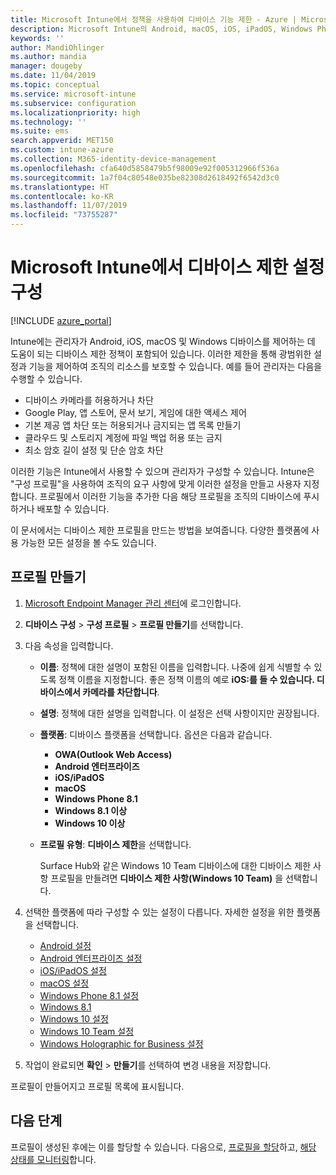 ```yaml
---
title: Microsoft Intune에서 정책을 사용하여 디바이스 기능 제한 - Azure | Microsoft Docs
description: Microsoft Intune의 Android, macOS, iOS, iPadOS, Windows Phone 및 Windows 10 디바이스에서 기능을 제한하는 디바이스 프로필 추가
keywords: ''
author: MandiOhlinger
ms.author: mandia
manager: dougeby
ms.date: 11/04/2019
ms.topic: conceptual
ms.service: microsoft-intune
ms.subservice: configuration
ms.localizationpriority: high
ms.technology: ''
ms.suite: ems
search.appverid: MET150
ms.custom: intune-azure
ms.collection: M365-identity-device-management
ms.openlocfilehash: cfa640d5858479b5f98009e92f005312966f536a
ms.sourcegitcommit: 1a7f04c80548e035be82308d2618492f6542d3c0
ms.translationtype: HT
ms.contentlocale: ko-KR
ms.lasthandoff: 11/07/2019
ms.locfileid: "73755287"
---
```

# <a name="configure-device-restriction-settings-in-microsoft-intune"></a>Microsoft Intune에서 디바이스 제한 설정 구성

[!INCLUDE [azure_portal](../includes/azure_portal.md)]

Intune에는 관리자가 Android, iOS, macOS 및 Windows 디바이스를 제어하는 데 도움이 되는 디바이스 제한 정책이 포함되어 있습니다. 이러한 제한을 통해 광범위한 설정과 기능을 제어하여 조직의 리소스를 보호할 수 있습니다. 예를 들어 관리자는 다음을 수행할 수 있습니다.

- 디바이스 카메라를 허용하거나 차단
- Google Play, 앱 스토어, 문서 보기, 게임에 대한 액세스 제어
- 기본 제공 앱 차단 또는 허용되거나 금지되는 앱 목록 만들기
- 클라우드 및 스토리지 계정에 파일 백업 허용 또는 금지
- 최소 암호 길이 설정 및 단순 암호 차단

이러한 기능은 Intune에서 사용할 수 있으며 관리자가 구성할 수 있습니다. Intune은 "구성 프로필"을 사용하여 조직의 요구 사항에 맞게 이러한 설정을 만들고 사용자 지정합니다. 프로필에서 이러한 기능을 추가한 다음 해당 프로필을 조직의 디바이스에 푸시하거나 배포할 수 있습니다.

이 문서에서는 디바이스 제한 프로필을 만드는 방법을 보여줍니다. 다양한 플랫폼에 사용 가능한 모든 설정을 볼 수도 있습니다.

## <a name="create-the-profile"></a>프로필 만들기

1. [Microsoft Endpoint Manager 관리 센터](https://go.microsoft.com/fwlink/?linkid=2109431)에 로그인합니다.
2. **디바이스 구성** > **구성 프로필** > **프로필 만들기**를 선택합니다.
3. 다음 속성을 입력합니다.

    - **이름**: 정책에 대한 설명이 포함된 이름을 입력합니다. 나중에 쉽게 식별할 수 있도록 정책 이름을 지정합니다. 좋은 정책 이름의 예로 **iOS:를 들 수 있습니다. 디바이스에서 카메라를 차단합니다**.
    - **설명**: 정책에 대한 설명을 입력합니다. 이 설정은 선택 사항이지만 권장됩니다.
    - **플랫폼**: 디바이스 플랫폼을 선택합니다. 옵션은 다음과 같습니다.  

        - **OWA(Outlook Web Access)**
        - **Android 엔터프라이즈**
        - **iOS/iPadOS**
        - **macOS**
        - **Windows Phone 8.1**
        - **Windows 8.1 이상**
        - **Windows 10 이상**

    - **프로필 유형**: **디바이스 제한**을 선택합니다.

        Surface Hub와 같은 Windows 10 Team 디바이스에 대한 디바이스 제한 사항 프로필을 만들려면 **디바이스 제한 사항(Windows 10 Team)** 을 선택합니다.

4. 선택한 플랫폼에 따라 구성할 수 있는 설정이 다릅니다. 자세한 설정을 위한 플랫폼을 선택합니다.

    - [Android 설정](../device-restrictions-android.md)
    - [Android 엔터프라이즈 설정](../device-restrictions-android-for-work.md)
    - [iOS/iPadOS 설정](device-restrictions-ios.md)
    - [macOS 설정](device-restrictions-macos.md)
    - [Windows Phone 8.1 설정](device-restrictions-windows-phone-8-1.md)
    - [Windows 8.1](device-restrictions-windows-8-1.md)
    - [Windows 10 설정](device-restrictions-windows-10.md)
    - [Windows 10 Team 설정](device-restrictions-windows-10-teams.md)
    - [Windows Holographic for Business 설정](device-restrictions-windows-holographic.md)

5. 작업이 완료되면 **확인** > **만들기**를 선택하여 변경 내용을 저장합니다.

프로필이 만들어지고 프로필 목록에 표시됩니다.

## <a name="next-steps"></a>다음 단계

프로필이 생성된 후에는 이를 할당할 수 있습니다. 다음으로, [프로필을 할당](../device-profile-assign.md)하고, [해당 상태를 모니터링](../device-profile-monitor.md)합니다.

<!--  Removing image as part of design review; retaining source until we known the disposition.

## Example of device restriction settings

In this high-level example, you'll create a device restriction policy that blocks the use of the built-in camera app on Android devices.

![How to disable the camera on Android devices](./media/device-restrictions-configure/disable-android-camera.png)

-->

